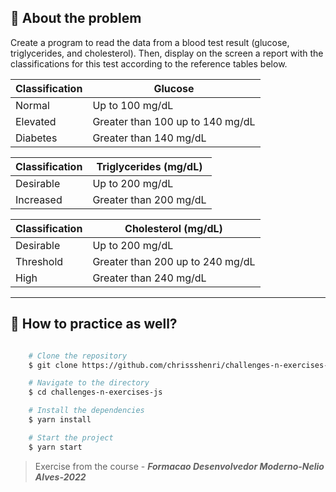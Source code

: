 ## 👀 About the problem

Create a program to read the data from a blood test result (glucose, triglycerides, and cholesterol). Then, display on the screen a report with the classifications for this test according to the reference tables below.

| Classification | Glucose |
| --- | --- | 
| Normal | Up to 100 mg/dL |
| Elevated | Greater than 100 up to 140 mg/dL |
| Diabetes | Greater than 140 mg/dL |

| Classification | Triglycerides (mg/dL) |
| --- | --- | 
| Desirable | Up to 200 mg/dL |
| Increased | Greater than 200 mg/dL |

| Classification | Cholesterol (mg/dL) |
| --- | --- | 
| Desirable | Up to 200 mg/dL |
| Threshold | Greater than 200 up to 240 mg/dL |
| High | Greater than 240 mg/dL |

---

## 📁 How to practice as well?

```bash

    # Clone the repository
    $ git clone https://github.com/chrissshenri/challenges-n-exercises-js.git

    # Navigate to the directory
    $ cd challenges-n-exercises-js

    # Install the dependencies
    $ yarn install

    # Start the project
    $ yarn start

```

> 
> Exercise from the course - ***Formacao Desenvolvedor Moderno-Nelio Alves-2022***

